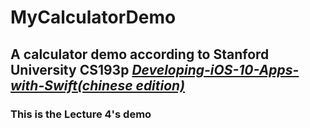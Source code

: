 # MyCalculatorDemo

## A calculator demo according to Stanford University CS193p [*Developing-iOS-10-Apps-with-Swift(chinese edition)*](https://github.com/ApolloZhu/Developing-iOS-10-Apps-with-Swift)
### This is the Lecture 4's demo
